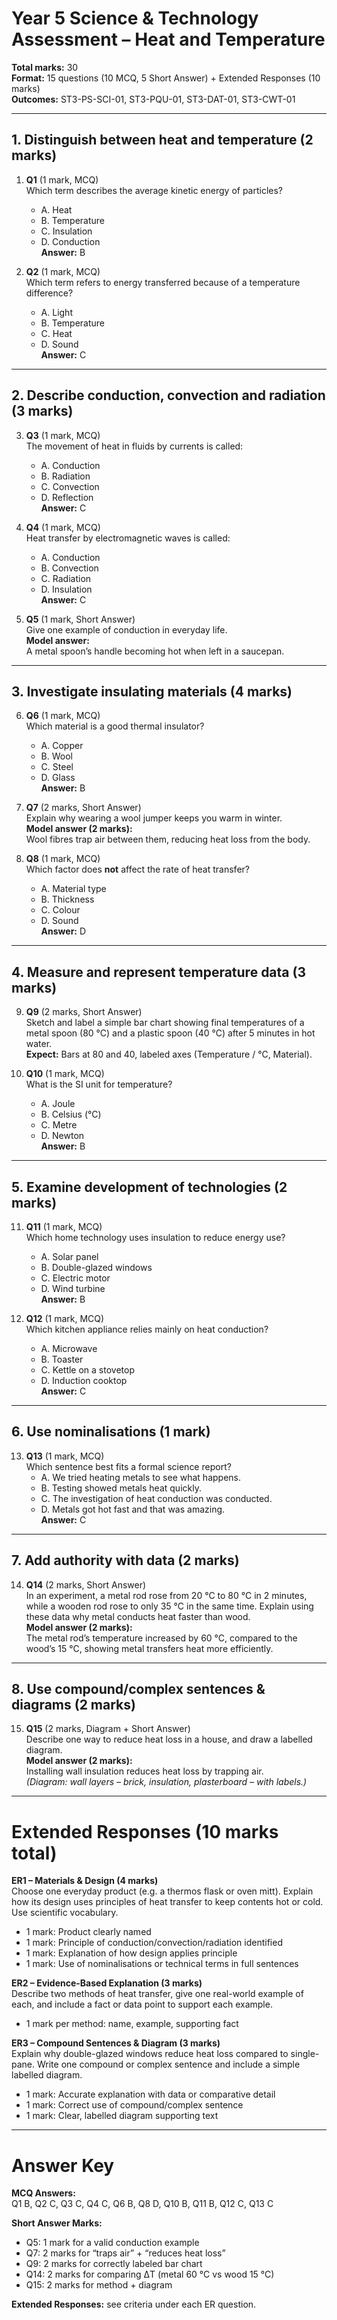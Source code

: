 # Year 5 Science & Technology Assessment – Heat and Temperature

**Total marks:** 30  
**Format:** 15 questions (10 MCQ, 5 Short Answer) + Extended Responses (10 marks)  
**Outcomes:** ST3-PS-SCI-01, ST3-PQU-01, ST3-DAT-01, ST3-CWT-01

---

## 1. Distinguish between heat and temperature (2 marks)

1. **Q1** (1 mark, MCQ)  
   Which term describes the average kinetic energy of particles?  
   - A. Heat  
   - B. Temperature  
   - C. Insulation  
   - D. Conduction  
   **Answer:** B

2. **Q2** (1 mark, MCQ)  
   Which term refers to energy transferred because of a temperature difference?  
   - A. Light  
   - B. Temperature  
   - C. Heat  
   - D. Sound  
   **Answer:** C

---

## 2. Describe conduction, convection and radiation (3 marks)

3. **Q3** (1 mark, MCQ)  
   The movement of heat in fluids by currents is called:  
   - A. Conduction  
   - B. Radiation  
   - C. Convection  
   - D. Reflection  
   **Answer:** C

4. **Q4** (1 mark, MCQ)  
   Heat transfer by electromagnetic waves is called:  
   - A. Conduction  
   - B. Convection  
   - C. Radiation  
   - D. Insulation  
   **Answer:** C

5. **Q5** (1 mark, Short Answer)  
   Give one example of conduction in everyday life.  
   **Model answer:**  
   A metal spoon’s handle becoming hot when left in a saucepan.

---

## 3. Investigate insulating materials (4 marks)

6. **Q6** (1 mark, MCQ)  
   Which material is a good thermal insulator?  
   - A. Copper  
   - B. Wool  
   - C. Steel  
   - D. Glass  
   **Answer:** B

7. **Q7** (2 marks, Short Answer)  
   Explain why wearing a wool jumper keeps you warm in winter.  
   **Model answer (2 marks):**  
   Wool fibres trap air between them, reducing heat loss from the body.

8. **Q8** (1 mark, MCQ)  
   Which factor does **not** affect the rate of heat transfer?  
   - A. Material type  
   - B. Thickness  
   - C. Colour  
   - D. Sound  
   **Answer:** D

---

## 4. Measure and represent temperature data (3 marks)

9. **Q9** (2 marks, Short Answer)  
   Sketch and label a simple bar chart showing final temperatures of a metal spoon (80 °C) and a plastic spoon (40 °C) after 5 minutes in hot water.  
   **Expect:** Bars at 80 and 40, labeled axes (Temperature / °C, Material).

10. **Q10** (1 mark, MCQ)  
    What is the SI unit for temperature?  
    - A. Joule  
    - B. Celsius (°C)  
    - C. Metre  
    - D. Newton  
    **Answer:** B

---

## 5. Examine development of technologies (2 marks)

11. **Q11** (1 mark, MCQ)  
    Which home technology uses insulation to reduce energy use?  
    - A. Solar panel  
    - B. Double-glazed windows  
    - C. Electric motor  
    - D. Wind turbine  
    **Answer:** B

12. **Q12** (1 mark, MCQ)  
    Which kitchen appliance relies mainly on heat conduction?  
    - A. Microwave  
    - B. Toaster  
    - C. Kettle on a stovetop  
    - D. Induction cooktop  
    **Answer:** C

---

## 6. Use nominalisations (1 mark)

13. **Q13** (1 mark, MCQ)  
    Which sentence best fits a formal science report?  
    - A. We tried heating metals to see what happens.  
    - B. Testing showed metals heat quickly.  
    - C. The investigation of heat conduction was conducted.  
    - D. Metals got hot fast and that was amazing.  
    **Answer:** C

---

## 7. Add authority with data (2 marks)

14. **Q14** (2 marks, Short Answer)  
    In an experiment, a metal rod rose from 20 °C to 80 °C in 2 minutes, while a wooden rod rose to only 35 °C in the same time. Explain using these data why metal conducts heat faster than wood.  
    **Model answer (2 marks):**  
    The metal rod’s temperature increased by 60 °C, compared to the wood’s 15 °C, showing metal transfers heat more efficiently.

---

## 8. Use compound/complex sentences & diagrams (2 marks)

15. **Q15** (2 marks, Diagram + Short Answer)  
    Describe one way to reduce heat loss in a house, and draw a labelled diagram.  
    **Model answer (2 marks):**  
    Installing wall insulation reduces heat loss by trapping air.  
    *(Diagram: wall layers – brick, insulation, plasterboard – with labels.)*

---

# Extended Responses (10 marks total)

**ER1 – Materials & Design (4 marks)**  
Choose one everyday product (e.g. a thermos flask or oven mitt). Explain how its design uses principles of heat transfer to keep contents hot or cold. Use scientific vocabulary.  
- 1 mark: Product clearly named  
- 1 mark: Principle of conduction/convection/radiation identified  
- 1 mark: Explanation of how design applies principle  
- 1 mark: Use of nominalisations or technical terms in full sentences  

**ER2 – Evidence-Based Explanation (3 marks)**  
Describe two methods of heat transfer, give one real-world example of each, and include a fact or data point to support each example.  
- 1 mark per method: name, example, supporting fact  

**ER3 – Compound Sentences & Diagram (3 marks)**  
Explain why double-glazed windows reduce heat loss compared to single-pane. Write one compound or complex sentence and include a simple labelled diagram.  
- 1 mark: Accurate explanation with data or comparative detail  
- 1 mark: Correct use of compound/complex sentence  
- 1 mark: Clear, labelled diagram supporting text  

---

# Answer Key

**MCQ Answers:**  
Q1 B, Q2 C, Q3 C, Q4 C, Q6 B, Q8 D, Q10 B, Q11 B, Q12 C, Q13 C

**Short Answer Marks:**  
- Q5: 1 mark for a valid conduction example  
- Q7: 2 marks for “traps air” + “reduces heat loss”  
- Q9: 2 marks for correctly labeled bar chart  
- Q14: 2 marks for comparing ΔT (metal 60 °C vs wood 15 °C)  
- Q15: 2 marks for method + diagram

**Extended Responses:** see criteria under each ER question.